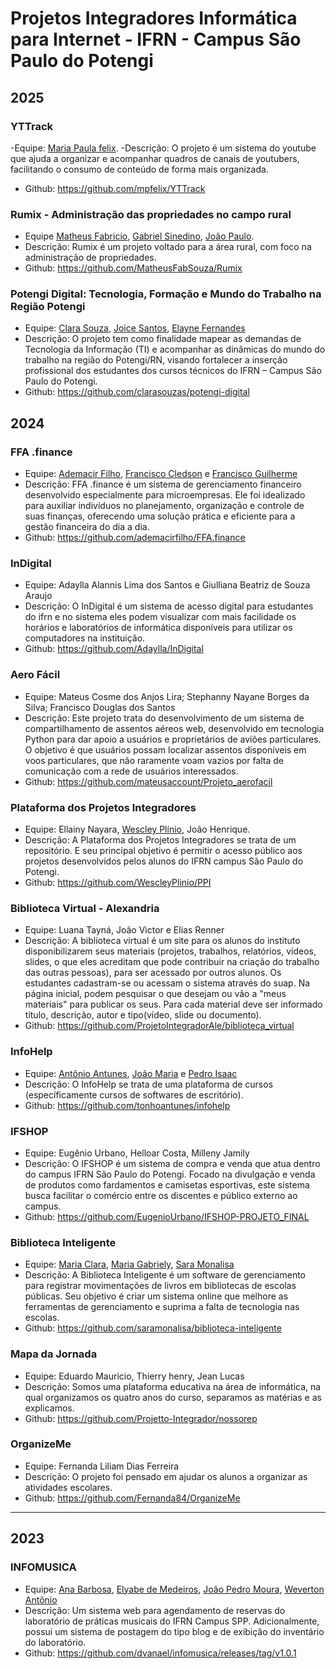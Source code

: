 # Projetos Integradores Informática para Internet - IFRN - Campus São Paulo do Potengi
## 2025

### YTTrack
-Equipe: [Maria Paula felix](https://github.com/mpfelix).
-Descrição: O projeto é um sistema do youtube que ajuda a organizar e acompanhar quadros de canais de youtubers, facilitando o consumo de conteúdo de forma mais organizada.
- Github: https://github.com/mpfelix/YTTrack

### Rumix - Administração das propriedades no campo rural
- Equipe [Matheus Fabricio](https://github.com/MatheusFabSouza), [Gabriel Sinedino](https://github.com/GSO-GPU), [João Paulo](https://github.com/dvjpa).
- Descrição: Rumix é um projeto voltado para a área rural, com foco na administração de propriedades.
- Github: https://github.com/MatheusFabSouza/Rumix

### Potengi Digital: Tecnologia, Formação e Mundo do Trabalho na Região Potengi
- Equipe: [Clara Souza](https://github.com/clarasouzas), [Joice Santos](https://github.com/jleilhany), [Elayne Fernandes](https://github.com/elaynefernandes)
- Descrição: O projeto tem como finalidade mapear as demandas de Tecnologia da Informação (TI) e acompanhar as dinâmicas do mundo do trabalho na região do Potengi/RN, visando fortalecer a inserção profissional dos estudantes dos cursos técnicos do IFRN – Campus São Paulo do Potengi.
- Github: https://github.com/clarasouzas/potengi-digital
## 2024
### FFA .finance
- Equipe: [Ademacir Filho](https://github.com/ademacirfilho), [Francisco Cledson](https://github.com/deAssisF) e [Francisco Guilherme](https://github.com/FGMDev)
- Descrição: FFA .finance é um sistema de gerenciamento financeiro desenvolvido especialmente para microempresas. Ele foi idealizado para auxiliar indivíduos no planejamento, organização e controle de suas finanças, oferecendo uma solução prática e eficiente para a gestão financeira do dia a dia.
- Github: https://github.com/ademacirfilho/FFA.finance

### InDigital
- Equipe: Adaylla Alannis Lima dos Santos e Giulliana Beatriz de Souza Araujo
- Descrição: O InDigital é um sistema de acesso digital para estudantes do ifrn e no sistema eles podem visualizar com mais facilidade os horários e laboratórios de informática disponíveis para utilizar os computadores na instituição.
- Github: https://github.com/Adaylla/InDigital

### Aero Fácil
- Equipe: Mateus Cosme dos Anjos Lira; Stephanny Nayane Borges da Silva; Francisco Douglas dos Santos
- Descrição: Este projeto trata do desenvolvimento de um sistema de compartilhamento de assentos aéreos web, desenvolvido em tecnologia Python para dar apoio a usuários e proprietários de aviões particulares. O objetivo é que usuários possam localizar assentos disponíveis em voos particulares, que não raramente voam vazios por falta de comunicação com a rede de usuários interessados.
- Github: https://github.com/mateusaccount/Projeto_aerofacil

### Plataforma dos Projetos Integradores
- Equipe: Ellainy Nayara, [Wescley Plínio](https://github.com/WescleyPlinio), João Henrique.
- Descrição: A Plataforma dos Projetos Integradores se trata de um repositório. E seu principal objetivo é permitir o acesso público aos projetos desenvolvidos pelos alunos do IFRN campus São Paulo do Potengi.
- Github: https://github.com/WescleyPlinio/PPI

### Biblioteca Virtual - Alexandria
- Equipe: Luana Tayná, João Victor e Elias Renner
- Descrição: A biblioteca virtual é um site para os alunos do instituto disponibilizarem seus materiais (projetos, trabalhos, relatórios, vídeos, slides, o que eles acreditam que pode contribuir na criação do trabalho das outras pessoas), para ser acessado por outros alunos. Os estudantes cadastram-se ou acessam o sistema através do suap.  Na página inicial, podem pesquisar o que desejam ou vão a "meus materiais" para publicar os seus. Para cada material deve ser informado título, descrição, autor e tipo(vídeo, slide ou documento).
- Github: https://github.com/ProjetoIntegradorAle/biblioteca_virtual

### InfoHelp
- Equipe: [Antônio Antunes](https://github.com/tonhoantunes), [João Maria](https://github.com/jm-bass) e [Pedro Isaac](https://github.com/PedroIsaac09)
- Descrição: O InfoHelp se trata de uma plataforma de cursos (específicamente cursos de softwares de escritório). 
- Github: https://github.com/tonhoantunes/infohelp

### IFSHOP
- Equipe: Eugênio Urbano, Helloar Costa, Milleny Jamily
- Descrição: O IFSHOP é um sistema de compra e venda que atua dentro do campus IFRN São Paulo do Potengi. Focado na divulgação e venda de produtos como fardamentos e camisetas esportivas, este sistema busca facilitar o comércio entre os discentes e público externo ao campus.
- Github: https://github.com/EugenioUrbano/IFSHOP-PROJETO_FINAL

### Biblioteca Inteligente
- Equipe: [Maria Clara](https://github.com/Clara66666), [Maria Gabriely](https://github.com/gaabyssouza), [Sara Monalisa](https://github.com/saramonalisa)
- Descrição: A Biblioteca Inteligente é um software de gerenciamento para registrar movimentações de livros em bibliotecas de escolas públicas. Seu objetivo é criar um sistema online que melhore as ferramentas de gerenciamento e suprima a falta de tecnologia nas escolas. 
- Github: https://github.com/saramonalisa/biblioteca-inteligente

### Mapa da Jornada
- Equipe: Eduardo Mauricio, Thierry henry, Jean Lucas
- Descrição: Somos uma plataforma educativa na área de informática, na qual organizamos os quatro anos do curso, separamos as matérias e as explicamos.
- Github: https://github.com/Projetto-Integrador/nossorep

### OrganizeMe
- Equipe: Fernanda Liliam Dias Ferreira
- Descrição: O projeto foi pensado em ajudar os alunos a organizar as atividades escolares.
- Github: https://github.com/Fernanda84/OrganizeMe

---

## 2023

### INFOMUSICA
- Equipe: [Ana Barbosa](https://github.com/dvanael/), [Elyabe de Medeiros](https://github.com/elyabe306/), [João Pedro Moura](https://github.com/JoaoP360), [Weverton Antônio](https://github.com/WevertonDv)
- Descrição: Um sistema web para agendamento de reservas do laboratório de práticas musicais do IFRN Campus SPP. Adicionalmente, possui um sistema de postagem do tipo blog e de exibição do inventário do laboratório.
- Github: https://github.com/dvanael/infomusica/releases/tag/v1.0.1
